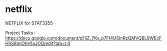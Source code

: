 # netflix
NETFLIX for STAT3355

Project Tasks : https://docs.google.com/document/d/1iZ_7Ky_p7FI4USInRzQMVQBL9WEcFHhS8miOhH1aJOQ/edit?tab=t.0
